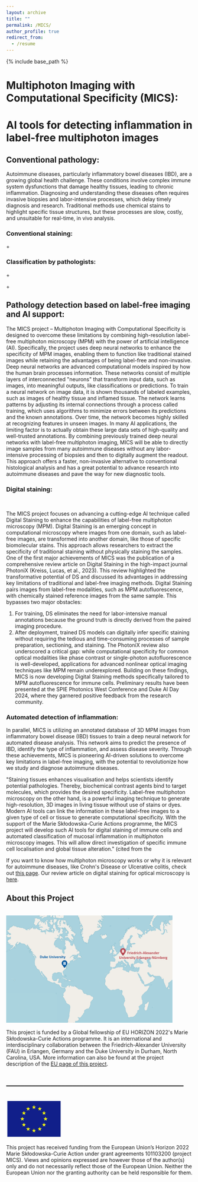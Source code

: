 ```yaml
---
layout: archive
title: ""
permalink: /MICS/
author_profile: true
redirect_from:
  - /resume
---
```


{% include base_path %}
# Multiphoton Imaging with Computational Specificity (MICS): 
# AI tools for detecting inflammation in label-free multiphoton images


## Conventional pathology: 
Autoimmune diseases, particularly inflammatory bowel diseases (IBD), are a growing global health challenge. These conditions involve complex immune system dysfunctions that damage healthy tissues, leading to chronic inflammation. Diagnosing and understanding these diseases often requires invasive biopsies and labor-intensive processes, which delay timely diagnosis and research. Traditional methods use chemical stains to highlight specific tissue structures, but these processes are slow, costly, and unsuitable for real-time, in vivo analysis.

### Conventional staining:
 
<i class="fa-solid fa-bacteria fa-2xl"></i> + <i class="fa-solid fa-flask-vial fa-2xl"></i> <i class="fa-solid fa-arrow-right"></i> <i class="fa-solid fa-bacteria fa-2xl" style="color: #00ff00;"></i> <i class="fa-solid fa-arrow-right"></i> <i class="fa-solid fa-microscope fa-2xl"></i> 

### Classification by pathologists:
 
<i class="fa-solid fa-lungs fa-2xl"></i>  + <i class="fa-solid fa-flask-vial fa-2xl"></i> <i class="fa-solid fa-arrow-right"></i>  <i class="fa-solid fa-microscope fa-2xl"></i> <i class="fa-solid fa-arrow-right"></i> <i class="fa-solid fa-user-doctor fa-2xl"></i>  <i class="fa-solid fa-arrow-right"></i> <i class="fa-solid fa-check fa-xl" style="color: #008000;"></i>
 
<i class="fa-solid fa-lungs-virus fa-2xl"></i>  + <i class="fa-solid fa-flask-vial fa-2xl"></i> <i class="fa-solid fa-arrow-right"></i>  <i class="fa-solid fa-microscope fa-2xl"></i> <i class="fa-solid fa-arrow-right"></i> <i class="fa-solid fa-user-doctor fa-2xl"></i>  <i class="fa-solid fa-arrow-right"></i> <i class="fa-solid fa-x fa-xl" style="color: #800040;"></i>



## Pathology detection based on label-free imaging and AI support:

The MICS project – Multiphoton Imaging with Computational Specificity is designed to overcome these limitations by combining high-resolution label-free multiphoton microscopy (MPM) with the power of artificial intelligence (AI). Specifically, the project uses deep neural networks to enhance the specificity of MPM images, enabling them to function like traditional stained images while retaining the advantages of being label-free and non-invasive.
Deep neural networks are advanced computational models inspired by how the human brain processes information. These networks consist of multiple layers of interconnected "neurons" that transform input data, such as images, into meaningful outputs, like classifications or predictions. To train a neural network on image data, it is shown thousands of labeled examples, such as images of healthy tissue and inflamed tissue. The network learns patterns by adjusting its internal connections through a process called training, which uses algorithms to minimize errors between its predictions and the known annotations. Over time, the network becomes highly skilled at recognizing features in unseen images. In many AI applications, the limiting factor is to actually obtain these large data sets of high-quality and well-trusted annotations.
By combining previously trained deep neural networks with label-free multiphoton imaging, MICS will be able to directly image samples from many autoimmune diseases without any labor-intensive processing of biopsies and then to digitally augment the readout. This approach offers a faster, non-invasive alternative to conventional histological analysis and has a great potential to advance research into autoimmune diseases and pave the way for new diagnostic tools.

 
### Digital staining: 
 
<i class="fa-solid fa-bacteria fa-2xl"></i> <i class="fa-solid fa-arrow-right"></i> <i class="fa-solid fa-microscope fa-2xl"></i> <i class="fa-solid fa-arrow-right"></i> <i class="fa-solid fa-microchip fa-2xl"></i> <i class="fa-solid fa-arrow-right"></i> <i class="fa-solid fa-bacteria fa-2xl" style="color: #00ff00;"></i>  <br /> 

The MICS project focuses on advancing a cutting-edge AI technique called Digital Staining to enhance the capabilities of label-free multiphoton microscopy (MPM). Digital Staining is an emerging concept in computational microscopy where images from one domain, such as label-free images, are transformed into another domain, like those of specific biomolecular stains. This approach allows researchers to extract the specificity of traditional staining without physically staining the samples.
One of the first major achievements of MICS was the publication of a comprehensive review article on Digital Staining in the high-impact journal PhotoniX (Kreiss, Lucas, et al., 2023). This review highlighted the transformative potential of DS and discussed its advantages in addressing key limitations of traditional and label-free imaging methods.
Digital Staining pairs images from label-free modalities, such as MPM autofluorescence, with chemically stained reference images from the same sample. This bypasses two major obstacles:
1.	For training, DS eliminates the need for labor-intensive manual annotations because the ground truth is directly derived from the paired imaging procedure.
2.	After deployment, trained DS models can digitally infer specific staining without requiring the tedious and time-consuming processes of sample preparation, sectioning, and staining.
The PhotoniX review also underscored a critical gap: while computational specificity for common optical modalities like phase contrast or single-photon autofluorescence is well-developed, applications for advanced nonlinear optical imaging techniques like MPM remain underexplored.
Building on these findings, MICS is now developing Digital Staining methods specifically tailored to MPM autofluorescence for immune cells. Preliminary results have been presented at the SPIE Photonics West Conference and Duke AI Day 2024, where they garnered positive feedback from the research community.

### Automated detection of inflammation: 

In parallel, MICS is utilizing an annotated database of 3D MPM images from inflammatory bowel disease (IBD) tissues to train a deep neural network for automated disease analysis. This network aims to predict the presence of IBD, identify the type of inflammation, and assess disease severity.
Through these achievements, MICS is pioneering AI-driven solutions to overcome key limitations in label-free imaging, with the potential to revolutionize how we study and diagnose autoimmune diseases.


<i class="fa-solid fa-lungs fa-2xl"></i> <i class="fa-solid fa-arrow-right"></i>  <i class="fa-solid fa-microscope fa-2xl"></i> <i class="fa-solid fa-arrow-right"></i> <i class="fa-solid fa-microchip fa-2xl"></i>  <i class="fa-solid fa-arrow-right"></i> <i class="fa-solid fa-check fa-xl" style="color: #008000;"></i>
 
<i class="fa-solid fa-lungs-virus fa-2xl"></i> <i class="fa-solid fa-arrow-right"></i>  <i class="fa-solid fa-microscope fa-2xl"></i> <i class="fa-solid fa-arrow-right"></i> <i class="fa-solid fa-microchip fa-2xl"></i> <i class="fa-solid fa-arrow-right"></i> <i class="fa-solid fa-x fa-xl" style="color: #800040;"></i>

"Staining tissues enhances visualisation and helps scientists identify potential pathologies. Thereby, biochemical contrast agents bind to target molecules, which provides the desired specificity. Label-free multiphoton microscopy on the other hand, is a powerful imaging technique to generate high-resolution, 3D images in living tissue without use of stains or dyes. Modern AI tools can link the information in these label-free images to a given type of cell or tissue to generate computational specificity. With the support of the Marie Skłodowska-Curie Actions programme, the MICS project will develop such AI tools for digital staining of immune cells and automated classification of mucosal inflammation in multiphoton microscopy images. This will allow direct investigation of specific immune cell localisation and global tissue alteration." (cited from the  <br />  
 
 
If you want to know how multiphoton microscopy works or why it is relevant for autoimmune diseases, like Crohn's Disease or Ulcerative colitis, check out [this page](https://lucaskreiss.github.io//research/). Our review article on digital staining for optical microscopy is [here](https://doi.org/10.1186/s43074-023-00113-4). 



   
## About this Project

<br/><img src='/images/World_map_MICS.png' style="width:450px">
 
This project is funded by a Global fellowship of EU HORIZON 2022's Marie Skłodowska-Curie Actions programme. It is an international and interdisciplinary collaboration between the Friedrich-Alexander University (FAU) in Erlangen, Germany and the Duke University in Durham, North Carolina, USA. More information can also be found at the project description of the [EU page of this project](https://doi.org/10.3030/101103200).


  
## ________________________________________________

<br/><img src='/images/EU_flag.jpg' style="width:150px">

This project has received funding from the European Union’s Horizon 2022 Marie Skłodowska-Curie Action under grant agreements 101103200 (project MICS). Views and opinions expressed are however those of the author(s) only and do not necessarily reflect those of the European Union. Neither the European Union nor the granting authority can be held responsible for them.
